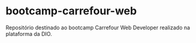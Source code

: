 # bootcamp-carrefour-web
Repositório destinado ao bootcamp Carrefour Web Developer realizado na plataforma da DIO.
